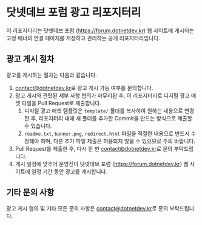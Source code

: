 # 닷넷데브 포럼 광고 리포지터리

이 리포지터리는 닷넷데브 포럼 (https://forum.dotnetdev.kr) 웹 사이트에 게시되는 고정 배너와 연결 페이지를 저장하고 관리하는 공개 리포지터리입니다.

## 광고 게시 절차

광고를 게시하는 절차는 다음과 같습니다.

1. [contact@dotnetdev.kr](mailto:contact@dotnetdev.kr)로 광고 게시 가능 여부를 문의합니다.
1. 광고 게시와 관련된 세부 사항 협의가 마무리된 후, 이 리포지터리로 디지털 광고 애셋 파일을 Pull Request로 제출합니다.
   1. 디지털 광고 애셋 템플릿은 `template/` 폴더를 복사하여 원하는 내용으로 변경한 후, 리포지터리 내에 새 폴더를 추가한 Commit을 만드는 방식으로 제출할 수 있습니다.
   1. `readme.txt`, `banner.png`, `redirect.html` 파일을 적절한 내용으로 반드시 수정해야 하며, 다른 추가 파일 제출은 허용되지 않을 수 있으므로 주의 바랍니다.
1. Pull Request를 제출한 후, 다시 한 번 [contact@dotnetdev.kr](mailto:contact@dotnetdev.kr)로 문의 부탁드립니다.
1. 게시 일정에 맞추어 운영진이 닷넷데브 포럼 (https://forum.dotnetdev.kr) 웹 사이트에 일정 기간 동안 광고를 게시합니다.

## 기타 문의 사항

광고 게시 협의 및 기타 모든 문의 사항은 [contact@dotnetdev.kr](mailto:contact@dotnetdev.kr)로 문의 부탁드립니다.
